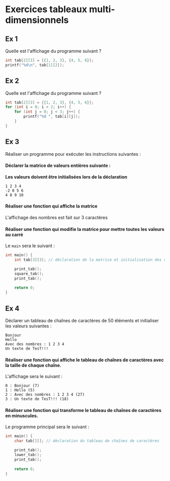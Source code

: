 # Exercices tableaux multi-dimensionnels 

## Ex 1
Quelle est l'affichage du programme suivant ?

```c
int tab[2][3] = {{1, 2, 3}, {4, 5, 6}};
printf("%d\n", tab[1][2]);
```

## Ex 2
Quelle est l'affichage du programme suivant ?

```c
int tab[2][3] = {{1, 2, 3}, {4, 5, 6}};
for (int i = 0; i < 2; i++) {
    for (int j = 0; j < 3; j++) {
        printf("%d ", tab[i][j]);
    }
}
```

## Ex 3
Réaliser un programme pour exécuter les instructions suivantes :

#### Déclarer la matrice de valeurs entières suivante :
**Les valeurs doivent être initialisées lors de la déclaration**

```
1 2 3 4
-2 0 5 6
4 8 9 10
```

#### Réaliser une fonction qui affiche la matrice
L'affichage des nombres est fait sur 3 caractères

#### Réaliser une fonction qui modifie la matrice pour mettre toutes les valeurs au carré

Le `main` sera le suivant :
```c
int main() {
    int tab[3][3]; // déclaration de la matrice et initialisation des valeurs

    print_tab();
    square_tab();
    print_tab();
    
    return 0;
}
```

## Ex 4
Déclarer un tableau de chaînes de caractères de 50 éléments et initialiser les valeurs suivantes :
```
Bonjour
Hello
Avec des nombres : 1 2 3 4
Un texte de TesT!!!
```

#### Réaliser une fonction qui affiche le tableau de chaînes de caractères avec la taille de chaque chaîne.
L'affichage sera le suivant :
```	
0 : Bonjour (7)
1 : Hello (5)
2 : Avec des nombres : 1 2 3 4 (27)
3 : Un texte de TesT!!! (18)
```

#### Réaliser une fonction qui transforme le tableau de chaînes de caractères en minuscules.

Le programme principal sera le suivant :
```c
int main() {
    char tab[][]; // déclaration du tableau de chaînes de caractères

    print_tab();
    lower_tab();
    print_tab();
    
    return 0;
}
```